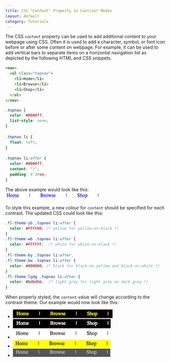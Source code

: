 ```yaml
---
title: CSS "Content" Property in Contrast Modes
layout: default
category: Tutorials
---
```


The CSS `content` property can be used to add additional content to your webpage using CSS. Often it is used to add a character, symbol, or font icon before or after some content on webpage. For example, it can be used to add vertical bars to separate items on a horizontal navigation list as depicted by the following HTML and CSS snippets.

```html
<nav>
  <ul class="topnav">
    <li>Home</li>
    <li>Browse</li>
    <li>Shop</li>
  </ul>
</nav>
```

```css
.topnav {
  color: #0000ff;
  list-style: none;
}

.topnav li {
  float: left;
}

.topnav li:after {
  color: #0000ff;
  content: "|";
  padding: 0 2rem;
}
```

The above example would look like this:
![A horizontal navigation list with blue text on grey background.](../images/tutorial-uio-content-default.png)

To style this example, a new colour for `content` should be specified for each contrast. The updated CSS could look like this:

```css
.fl-theme-yb .topnav li:after {
  color: #FFFF00; /* yellow for yellow-on-black */
}
.fl-theme-wb .topnav li:after {
  color: #FFFFFF;  /* white for white-on-black */
}
.fl-theme-by .topnav li:after,
.fl-theme-bw .topnav li:after {
  color: #000000; /* black for black-on-yellow and black-on-white */
}
.fl-theme-lgdg .topnav li:after {
  color: #bdbdbb;  /* light grey for light grey on dark grey */
}
```

When properly styled, the `content` value will change according to the contrast theme. Our example would now look like this:

* ![A horizontal navigation list with yellow text on black background.](../images/tutorial-uio-content-yb.png)
* ![A horizontal navigation list with white text on black background.](../images/tutorial-uio-content-wb.png)
* ![A horizontal navigation list with black text on white background.](../images/tutorial-uio-content-bw.png)
* ![A horizontal navigation list with black text on yellow background.](../images/tutorial-uio-content-by.png)
* ![A horizontal navigation list with light gret text on grey background.](../images/tutorial-uio-content-lgdg.png)
